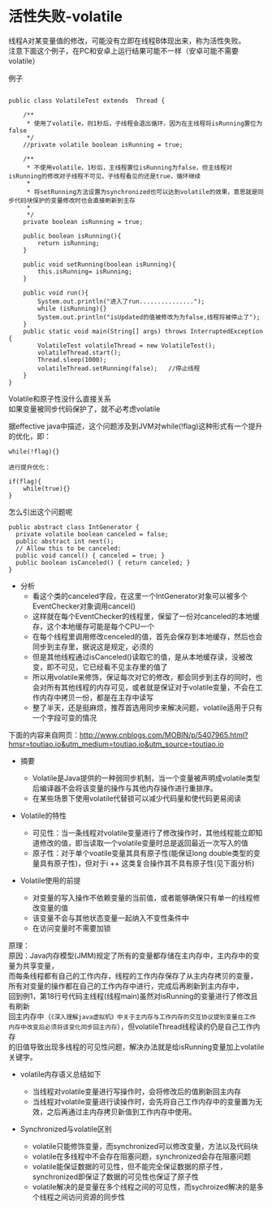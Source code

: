 # 活性失败-volatile


线程A对某变量值的修改，可能没有立即在线程B体现出来，称为活性失败。  
注意下面这个例子，在PC和安卓上运行结果可能不一样（安卓可能不需要volatile）


例子
```

public class VolatileTest extends  Thread {

	/**
	 * 使用了volatile，则1秒后，子线程会退出循环，因为在主线程将isRunning置位为false
	 */
	//private volatile boolean isRunning = true;
	
	/**
	 * 不使用volatile，1秒后，主线程置位isRunning为false，但主线程对isRunning的修改对子线程不可见，子线程看见的还是true，循环继续
	 * 
	 * 将setRunning方法设置为synchronized也可以达到volatile的效果，意思就是同步代码块保护的变量修改时也会直接刷新到主存
	 * 
	 */
	private boolean isRunning = true;
	
	public boolean isRunning(){
        return isRunning;
    }
    
	public void setRunning(boolean isRunning){
        this.isRunning= isRunning;
    }
    
	public void run(){
        System.out.println("进入了run...............");
        while (isRunning){}
        System.out.println("isUpdated的值被修改为为false,线程将被停止了");
    }
    public static void main(String[] args) throws InterruptedException {
        VolatileTest volatileThread = new VolatileTest();
        volatileThread.start();
        Thread.sleep(1000);
        volatileThread.setRunning(false);   //停止线程
    }
}
```

Volatile和原子性没什么直接关系  
如果变量被同步代码保护了，就不必考虑volatile

据effective java中描述，这个问题涉及到JVM对while(!flag)这种形式有一个提升的优化，即：
```
while(!flag){}

进行提升优化：

if(flag){
    while(true){}
}
```

怎么引出这个问题呢
```
public abstract class IntGenerator {
  private volatile boolean canceled = false;  
  public abstract int next();
  // Allow this to be canceled:
  public void cancel() { canceled = true; }
  public boolean isCanceled() { return canceled; }
} 
```
* 分析
    * 看这个类的canceled字段，在这里一个IntGenerator对象可以被多个EventChecker对象调用cancel()
    * 这样就在每个EventChecker的线程里，保留了一份对canceled的本地缓存，这个本地缓存可能是每个CPU一个
    * 在每个线程里调用修改cenceled的值，首先会保存到本地缓存，然后也会同步到主存里，据说这是规定，必须的
    * 但是其他线程通过isCanceled()读取它的值，是从本地缓存读，没被改变，即不可见，它已经看不见主存里的值了
    * 所以用volatile来修饰，保证每次对它的修改，都会同步到主存的同时，也会对所有其他线程的内存可见，或者就是保证对于volatile变量，不会在工作内存中拷贝一份，都是在主存中读写 
    * 整了半天，还是挺麻烦，推荐首选用同步来解决问题，volatile适用于只有一个字段可变的情况


下面的内容来自网页：http://www.cnblogs.com/MOBIN/p/5407965.html?hmsr=toutiao.io&utm_medium=toutiao.io&utm_source=toutiao.io


* 摘要
    * Volatile是Java提供的一种弱同步机制，当一个变量被声明成volatile类型后编译器不会将该变量的操作与其他内存操作进行重排序。
    * 在某些场景下使用volatile代替锁可以减少代码量和使代码更易阅读

* Volatile的特性
    * 可见性：当一条线程对volatile变量进行了修改操作时，其他线程能立即知道修改的值，即当读取一个volatile变量时总是返回最近一次写入的值
    * 原子性：对于单个voatile变量其具有原子性(能保证long double类型的变量具有原子性)，但对于i ++ 这类复合操作其不具有原子性(见下面分析)

* Volatile使用的前提
    * 对变量的写入操作不依赖变量的当前值，或者能够确保只有单一的线程修改变量的值
    * 该变量不会与其他状态变量一起纳入不变性条件中
    * 在访问变量时不需要加锁

原理：  
原因：Java内存模型(JMM)规定了所有的变量都存储在主内存中，主内存中的变量为共享变量，  
而每条线程都有自己的工作内存，线程的工作内存保存了从主内存拷贝的变量，  
所有对变量的操作都在自己的工作内存中进行，完成后再刷新到主内存中，  
回到例1，第18行号代码主线程(线程main)虽然对isRunning的变量进行了修改且有刷新  
回主内存中（`《深入理解java虚拟机》中关于主内存与工作内存的交互协议提到变量在工作  
内存中改变后必须将该变化同步回主内存`），但volatileThread线程读的仍是自己工作内存  
的旧值导致出现多线程的可见性问题，解决办法就是给isRunning变量加上volatile关键字。  

* volatile内存语义总结如下
    * 当线程对volatile变量进行写操作时，会将修改后的值刷新回主内存
    * 当线程对volatile变量进行读操作时，会先将自己工作内存中的变量置为无效，之后再通过主内存拷贝新值到工作内存中使用。



* Synchronized与volatile区别 
    * volatile只能修饰变量，而synchronized可以修改变量，方法以及代码块
    * volatile在多线程中不会存在阻塞问题，synchronized会存在阻塞问题
    * volatile能保证数据的可见性，但不能完全保证数据的原子性，synchronized即保证了数据的可见性也保证了原子性
    * volatile解决的是变量在多个线程之间的可见性，而sychroized解决的是多个线程之间访问资源的同步性

